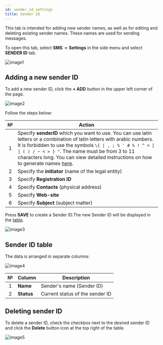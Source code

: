 ```yaml
---
id: sender_id_settings
title: Sender ID
---
```


This tab is intended for adding new sender names, as well as for editing and deleting existing sender names. These names are used for sending messages.

To open this tab, select **SMS** → **Settings** in the side menu and select **SENDER ID** tab.

![image1](/img/en/client_settings_sender_id/image1.png)

## Adding a new sender ID

To add a new sender ID, click the **+ ADD** button in the upper left corner of the page.

![image2](/img/en/client_settings_sender_id/image2.png)

Follow the steps below:

|  №  | Action |
| :-: | ------ |
| 1 | Specify **senderID** which you want to use. You can use latin letters or a combination of latin letters with arabic numbers. It is forbidden to use the symbols `\{ \| , ; % ' # % ! ^ = [ ] ( ) / ~ < > } "`. The name must be from 3 to 11 characters long. You can view detailed instructions on how to generate names [here](../../../external/create_sender_id.md). |
| 2 | Specify the **initiator** (name of the legal entity) |
| 3 | Specify **Registration ID** |
| 4 | Specify **Contacts** (physical address) |
| 5 | Specify **Web-site** |
| 6 | Specify **Subject** (subject matter) |

Press **SAVE** to create a Sender ID.The new Sender ID will be displayed in the [table](#sender-id-table).

![image3](/img/en/client_settings_sender_id/image3.png)

## Sender ID table

The data is arranged in separate columns:

![image4](/img/en/client_settings_sender_id/image4.png)

|  №  | Column | Description |
| :-: | ------ | ----------- |
| 1 | **Name** | Sender's name (Sender ID) |
| 2 | **Status** | Current status of the sender ID |

## Deleting sender ID

To delete a sender ID, check the checkbox next to the desired sender ID and click the **Delete** button icon at the top right of the table.

![image5](/img/en/client_settings_sender_id/image5.png)
